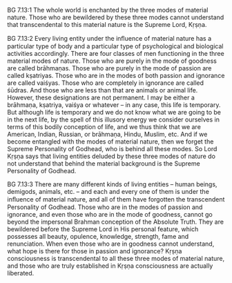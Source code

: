 BG 7.13:1	The whole world is enchanted by the three modes of material nature. Those who are bewildered by these three modes cannot understand that transcendental to this material nature is the Supreme Lord, Kṛṣṇa.

BG 7.13:2	Every living entity under the inﬂuence of material nature has a particular type of body and a particular type of psychological and biological activities accordingly. There are four classes of men functioning in the three material modes of nature. Those who are purely in the mode of goodness are called brāhmaṇas. Those who are purely in the mode of passion are called kṣatriyas. Those who are in the modes of both passion and ignorance are called vaiśyas. Those who are completely in ignorance are called śūdras. And those who are less than that are animals or animal life. However, these designations are not permanent. I may be either a brāhmaṇa, kṣatriya, vaiśya or whatever – in any case, this life is temporary. But although life is temporary and we do not know what we are going to be in the next life, by the spell of this illusory energy we consider ourselves in terms of this bodily conception of life, and we thus think that we are American, Indian, Russian, or brāhmaṇa, Hindu, Muslim, etc. And if we become entangled with the modes of material nature, then we forget the Supreme Personality of Godhead, who is behind all these modes. So Lord Kṛṣṇa says that living entities deluded by these three modes of nature do not understand that behind the material background is the Supreme Personality of Godhead.

BG 7.13:3	There are many different kinds of living entities – human beings, demigods, animals, etc. – and each and every one of them is under the inﬂuence of material nature, and all of them have forgotten the transcendent Personality of Godhead. Those who are in the modes of passion and ignorance, and even those who are in the mode of goodness, cannot go beyond the impersonal Brahman conception of the Absolute Truth. They are bewildered before the Supreme Lord in His personal feature, which possesses all beauty, opulence, knowledge, strength, fame and renunciation. When even those who are in goodness cannot understand, what hope is there for those in passion and ignorance? Kṛṣṇa consciousness is transcendental to all these three modes of material nature, and those who are truly established in Kṛṣṇa consciousness are actually liberated.